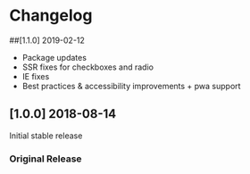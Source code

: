 # Changelog

##[1.1.0] 2019-02-12
- Package updates
- SSR fixes for checkboxes and radio
- IE fixes
- Best practices & accessibility improvements + pwa support

## [1.0.0] 2018-08-14
Initial stable release
### Original Release
